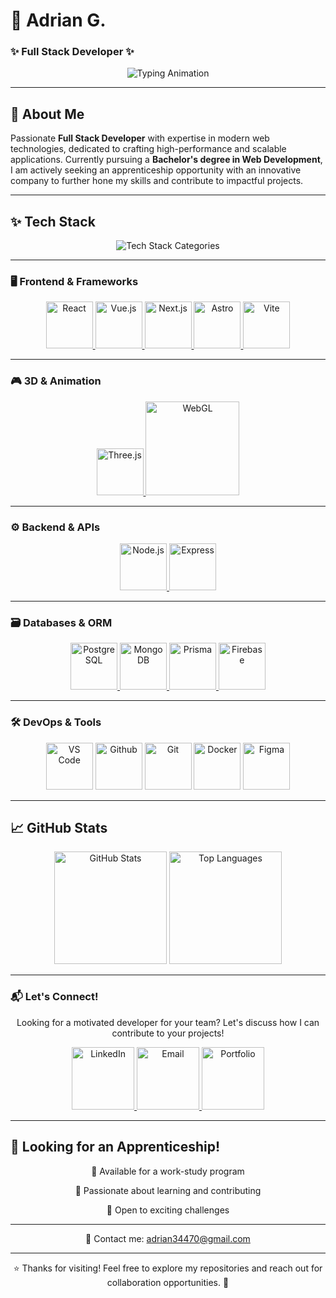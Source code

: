 # 🚀 Adrian G.
### ✨ Full Stack Developer ✨  

<div align="center">
  <img src="https://readme-typing-svg.demolab.com?font=Fira+Code&size=24&duration=2800&pause=400&color=4FC0E8&center=true&vCenter=true&width=500&lines=Passionate+Developer;Tech+Enthusiast;Problem+Solver;Continuous+Learner;Creative+Thinker" alt="Typing Animation" />
</div>

---

## 🌟 About Me  

Passionate **Full Stack Developer** with expertise in modern web technologies, dedicated to crafting high-performance and scalable applications. Currently pursuing a **Bachelor's degree in Web Development**, I am actively seeking an apprenticeship opportunity with an innovative company to further hone my skills and contribute to impactful projects.

---

## ✨ Tech Stack

<div align="center">
  <img src="https://readme-typing-svg.demolab.com?font=Fira+Code&size=22&duration=2500&pause=800&color=A569BD&center=true&vCenter=true&width=700&repeat=true&lines=Frontend+%7C+Backend+%7C+3D+%7C+Databases+%7C+Tools" alt="Tech Stack Categories" />
</div>

---

### 🖥️ Frontend & Frameworks
<div align="center">
  <a href="https://reactjs.org/" target="_blank">
    <img src="https://img.icons8.com/?size=100&id=t4YbEbA834uH&format=png" width="75" alt="React" />
  </a>
  <a href="https://vuejs.org/" target="_blank">
    <img src="https://img.icons8.com/?size=100&id=EoRYuY9CMBZV&format=png" width="75" alt="Vue.js" />
  </a>
  <a href="https://nextjs.org/" target="_blank">
    <img src="https://img.icons8.com/?size=100&id=AU6Wc7r56Fxz&format=png" width="75" alt="Next.js" />
  </a>
  <a href="https://astro.build/" target="_blank">
    <img src="https://img.icons8.com/?size=100&id=kXuRhjMIeKhk&format=png" width="75" alt="Astro" />
  </a>
  <a href="https://vitejs.dev/" target="_blank">
    <img src="https://img.icons8.com/?size=100&id=dJjTWMogzFzg&format=png" width="75" alt="Vite" />
  </a>
</div>

---

### 🎮 3D & Animation
<div align="center">
  <a href="https://threejs.org/" target="_blank">
    <img src="https://canada1.discourse-cdn.com/flex035/uploads/threejs/original/2X/e/e4f86d2200d2d35c30f7b1494e96b9595ebc2751.png" width="75" alt="Three.js" />
  </a>
  <a href="https://developer.mozilla.org/en-US/docs/Web/API/WebGL_API" target="_blank">
    <img src="https://upload.wikimedia.org/wikipedia/commons/2/25/WebGL_Logo.svg" width="150" alt="WebGL" />
  </a>
</div>

---

### ⚙️ Backend & APIs
<div align="center">
  <a href="https://nodejs.org/" target="_blank">
    <img src="https://img.icons8.com/?size=100&id=ouWtcsgDBiwO&format=png" width="75" alt="Node.js" />
  </a>
  <a href="https://expressjs.com/" target="_blank">
    <img src="https://img.icons8.com/?size=100&id=2ZOaTclOqD4q&format=png" width="75" alt="Express" />
  </a>
</div>

---

### 🗃️ Databases & ORM
<div align="center">
  <a href="https://www.postgresql.org/" target="_blank">
    <img src="https://img.icons8.com/?size=100&id=JRnxU7ZWP4mi&format=png" width="75" alt="PostgreSQL" />
  </a>
  <a href="https://www.mongodb.com/" target="_blank">
    <img src="https://img.icons8.com/?size=100&id=tBBf3P8HL0vR&format=png" width="75" alt="MongoDB" />
  </a>
  <a href="https://www.prisma.io/" target="_blank">
    <img src="https://img.icons8.com/?size=100&id=YKKmRFS8Utmm&format=png" width="75" alt="Prisma" />
  </a>
  <a href="https://firebase.google.com/" target="_blank">
    <img src="https://img.icons8.com/?size=100&id=9AHxUOg7E9q2&format=png" width="75" alt="Firebase" />
  </a>
</div>

---

### 🛠️ DevOps & Tools
<div align="center">
  <a href="https://code.visualstudio.com/" target="_blank"><img src="https://img.icons8.com/?size=100&id=i19Ns28h30P4&format=png" width="75" alt="VS Code" /></a>
  <a href="https://www.github.com/" target="_blank"><img src="https://img.icons8.com/?size=100&id=52539&format=png" width="75" alt="Github" /></a>
  <a href="https://git-scm.com/" target="_blank"><img src="https://img.icons8.com/?size=100&id=20906&format=png" width="75" alt="Git" /></a>
  <a href="https://www.docker.com/" target="_blank"><img src="https://img.icons8.com/?size=100&id=22813&format=png" width="75" alt="Docker" /></a>
  <a href="https://www.figma.com/" target="_blank"><img src="https://img.icons8.com/?size=100&id=8gfeOoqrHqJU&format=png" width="75" alt="Figma" /></a>
</div>

---

## 📈 GitHub Stats
<div align="center">
  <img height="180em" src="https://github-readme-stats.vercel.app/api?username=Addey34&show_icons=true&theme=github_dark&count_private=true&hide=prs&include_all_commits=true&bg_color=00000000&title_color=4FC0E8&text_color=A569BD&icon_color=4FC0E8&border_color=A569BD" alt="GitHub Stats" />
  <img height="180em" src="https://github-readme-stats.vercel.app/api/top-langs/?username=Addey34&layout=compact&theme=github_dark&hide=html,css&bg_color=00000000&title_color=4FC0E8&text_color=A569BD&border_color=A569BD" alt="Top Languages" />
</div>

---

### 📬 Let's Connect!
<p align="center">
  Looking for a motivated developer for your team? Let's discuss how I can contribute to your projects!
</p>

<div align="center">
  <a href="https://www.linkedin.com/in/adrianguichard/"  target="_blank">
    <img src="https://img.icons8.com/?size=100&id=60ZV_wYC0BM2&format=png" width="100" alt="LinkedIn" />
  </a>
  <a href="mailto:adrian34470@gmail.com"  target="_blank">
    <img src="https://img.icons8.com/?size=100&id=ihMzI7k32pJf&format=png" width="100" alt="Email" />
  </a>
  <a href="https://adrianguichard.com"  target="_blank">
    <img src="https://img.icons8.com/?size=100&id=116754&format=png" width="100" alt="Portfolio" />
  </a>
</div>

---

## 🎯 Looking for an Apprenticeship!
<div align="center">
  <p>🔹 Available for a work-study program</p>
  <p>🔹 Passionate about learning and contributing</p>
  <p>🔹 Open to exciting challenges</p>
</div>

---

<p align="center">
  📩 Contact me: <a href="mailto:adrian34470@gmail.com">adrian34470@gmail.com</a>
</p>

---

<p align="center">
  ⭐ Thanks for visiting! Feel free to explore my repositories and reach out for collaboration opportunities. 🚀
</p>
